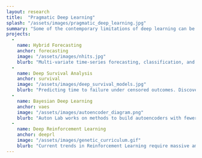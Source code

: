 ```yaml
---
layout: research
title:  "Pragmatic Deep Learning"
splash: "/assets/images/pragmatic_deep_learning.jpg"
summary: "Some of the contemporary limitations of deep learning can be traced back to the fields early days. At Auton Lab, we try to unlock the same benefits of deep learning with novel approaches that reduce the complexity or the appetite for data. Additionally, a goal is to increase interpretability by keeping models as simple. This thrust involves building new model classes that are capable of deep learning while possessing structural advantages that make the methods applicable in select real-world contexts."
projects:
  - 
    name: Hybrid Forecasting
    anchor: forecasting
    image: "/assets/images/nhits.jpg"
    blurb: "Multi-variate time-series forecasting, classification, and anomaly detection. Incorporating exogenous variables to reduce forecasting error. Learning heirarchical, structural elements of data to aid in forecasting."
  -
    name: Deep Survival Analysis
    anchor: survival
    image: "/assets/images/deep_survival_models.jpg"
    blurb: "Predicting time to failure under censored outcomes. Discovering effective interventions under assumptions of heterogeneity."
  -
    name: Bayesian Deep Learning
    anchor: vaes
    image: "/assets/images/autoencoder_diagram.png"
    blurb: "Auton Lab works on methods to build autoencoders with fewer parameters than deep network alternatives, trading fidelity for scalability. This work enables accurate forecasting for long windows into the future. Variational autoencoders break the assumption of independence among subsequent layers in the network. That reduces complexity of the model but maintains performance. Reduces time to train, resource consumption, etc."
  -
    name: Deep Reinforcement Learning
    anchor: deeprl
    image: "/assets/images/genetic_curriculum.gif"
    blurb: "Current trends in Reinforcement Learning require massive amounts of data and compute power. Work on the Auton Lab makes RL more efficient and accessible to researchers to push its limits and answer new questions. Sample efficient reinforcement learning, learning with genetic curriculum."
---
```

<!--
  -
    name: Deep Creativity
    anchor: creative
    image: "/assets/images/creative_ai_sculpture.jpg"
    blurb: "Style infusion, morphing of images. [blank]"
---
-->

<!-- Notes


-->


  
